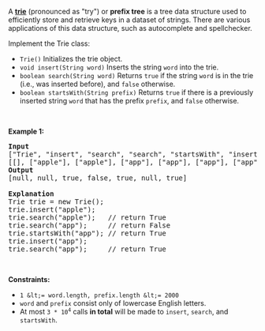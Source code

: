 A <a href="https://en.wikipedia.org/wiki/Trie" target="_blank">__trie__</a> (pronounced as "try") or __prefix tree__ is a tree data structure used to efficiently store and retrieve keys in a dataset of strings. There are various applications of this data structure, such as autocomplete and spellchecker.

Implement the Trie class:

*   `` Trie() `` Initializes the trie object.
*   `` void insert(String word) `` Inserts the string `` word `` into the trie.
*   `` boolean search(String word) `` Returns `` true `` if the string `` word `` is in the trie (i.e., was inserted before), and `` false `` otherwise.
*   `` boolean startsWith(String prefix) `` Returns `` true `` if there is a previously inserted string `` word `` that has the prefix `` prefix ``, and `` false `` otherwise.

&nbsp;

__Example 1:__

<pre>
<strong>Input</strong>
["Trie", "insert", "search", "search", "startsWith", "insert", "search"]
[[], ["apple"], ["apple"], ["app"], ["app"], ["app"], ["app"]]
<strong>Output</strong>
[null, null, true, false, true, null, true]

<strong>Explanation</strong>
Trie trie = new Trie();
trie.insert("apple");
trie.search("apple");   // return True
trie.search("app");     // return False
trie.startsWith("app"); // return True
trie.insert("app");
trie.search("app");     // return True
</pre>

&nbsp;

__Constraints:__

*   `` 1 &lt;= word.length, prefix.length &lt;= 2000 ``
*   `` word `` and `` prefix `` consist only of lowercase English letters.
*   At most <code>3 * 10<sup>4</sup></code> calls __in total__ will be made to `` insert ``, `` search ``, and `` startsWith ``.